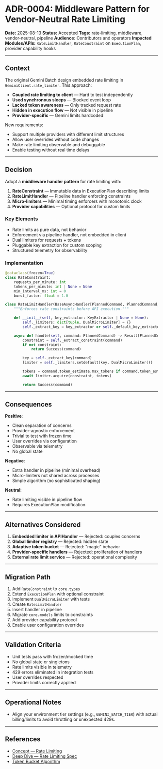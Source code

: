 # ADR-0004: Middleware Pattern for Vendor-Neutral Rate Limiting

**Date:** 2025-08-13
**Status:** Accepted
**Tags:** rate-limiting, middleware, vendor-neutral, pipeline
**Audience:** Contributors and operators
**Impacted Modules/APIs:** `RateLimitHandler`, `RateConstraint` on `ExecutionPlan`, provider capability hooks

---

## Context

The original Gemini Batch design embedded rate limiting in `GeminiClient.rate_limiter`. This approach:

- **Coupled rate limiting to client** — Hard to test independently
- **Used synchronous sleeps** — Blocked event loop
- **Lacked token awareness** — Only tracked request rate
- **Hidden in execution flow** — Not visible in pipeline
- **Provider-specific** — Gemini limits hardcoded

New requirements:

- Support multiple providers with different limit structures
- Allow user overrides without code changes
- Make rate limiting observable and debuggable
- Enable testing without real time delays

---

## Decision

Adopt a **middleware handler pattern** for rate limiting with:

1. **RateConstraint** — Immutable data in ExecutionPlan describing limits
2. **RateLimitHandler** — Pipeline handler enforcing constraints
3. **Micro-limiters** — Minimal timing enforcers with monotonic clock
4. **Provider capabilities** — Optional protocol for custom limits

### Key Elements

- Rate limits as pure data, not behavior
- Enforcement via pipeline handler, not embedded in client
- Dual limiters for requests + tokens
- Pluggable key extraction for custom scoping
- Structured telemetry for observability

### Implementation

```python
@dataclass(frozen=True)
class RateConstraint:
    requests_per_minute: int
    tokens_per_minute: int | None = None
    min_interval_ms: int = 0
    burst_factor: float = 1.0

class RateLimitHandler(BaseAsyncHandler[PlannedCommand, PlannedCommand, Never]):
    """Enforces rate constraints before API execution."""

    def __init__(self, key_extractor: KeyExtractor | None = None):
        self._limiters: dict[tuple, DualMicroLimiter] = {}
        self._extract_key = key_extractor or self._default_key_extractor

    async def handle(self, command: PlannedCommand) -> Result[PlannedCommand, Never]:
        constraint = self._extract_constraint(command)
        if not constraint:
            return Success(command)

        key = self._extract_key(command)
        limiter = self._limiters.setdefault(key, DualMicroLimiter())

        tokens = command.token_estimate.max_tokens if command.token_estimate else 0
        await limiter.acquire(constraint, tokens)

        return Success(command)
```

---

## Consequences

**Positive**:

- Clean separation of concerns
- Provider-agnostic enforcement
- Trivial to test with frozen time
- User overrides via configuration
- Observable via telemetry
- No global state

**Negative**:

- Extra handler in pipeline (minimal overhead)
- Micro-limiters not shared across processes
- Simple algorithm (no sophisticated shaping)

**Neutral**:

- Rate limiting visible in pipeline flow
- Requires ExecutionPlan modification

---

## Alternatives Considered

1. **Embedded limiter in APIHandler** — Rejected: couples concerns
2. **Global limiter registry** — Rejected: hidden state
3. **Adaptive token bucket** — Rejected: "magic" behavior
4. **Provider-specific handlers** — Rejected: proliferation of handlers
5. **External rate limit service** — Rejected: operational complexity

---

## Migration Path

1. Add `RateConstraint` to `core.types`
2. Extend `ExecutionPlan` with optional constraint
3. Implement `DualMicroLimiter` with tests
4. Create `RateLimitHandler`
5. Insert handler in pipeline
6. Migrate `core.models` limits to constraints
7. Add provider capability protocol
8. Enable user configuration overrides

---

## Validation Criteria

- Unit tests pass with frozen/mocked time
- No global state or singletons
- Rate limits visible in telemetry
- 429 errors eliminated in integration tests
- User overrides respected
- Provider limits correctly applied

---

## Operational Notes

- Align your environment tier settings (e.g., `GEMINI_BATCH_TIER`) with actual billing/limits to avoid throttling or unexpected 429s.

---

## References

- [Concept — Rate Limiting](../concepts/rate-limiting.md)
- [Deep Dive — Rate Limiting Spec](../deep-dives/rate-limiting-spec.md)
- [Token Bucket Algorithm](https://en.wikipedia.org/wiki/Token_bucket)
